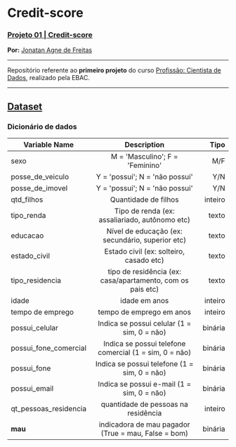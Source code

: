 # Credit-score

### [**Projeto 01** | Credit-score](https://github.com/JonatanAgneDeFreitas/Credit-score/blob/main/Projeto-1.ipynb)

**Por:** [Jonatan Agne de Freitas](https://www.linkedin.com/in/jonatan-agne-de-freitas/)<br>
<!-- **Data:** 01 de setembro de 2024.<br> -->
<!-- **Última atualização:** 01 de setembro de 2024. -->

---


Repositório referente ao **primeiro projeto** do curso [Profissão: Cientista de Dados](https://github.com/JonatanAgneDeFreitas/DataScience/blob/main/README.md), realizado pela EBAC.


---

## [Dataset](https://github.com/JonatanAgneDeFreitas/Credit-score/blob/main/dados.csv)

### Dicionário de dados

| Variable Name            | Description                                         | Tipo  |
| ------------------------ |:---------------------------------------------------:| -----:|
| sexo| M = 'Masculino'; F = 'Feminino' |M/F|
| posse_de_veiculo| Y = 'possui'; N = 'não possui' |Y/N|
| posse_de_imovel| Y = 'possui'; N = 'não possui' |Y/N|
| qtd_filhos| Quantidade de filhos |inteiro|
| tipo_renda|Tipo de renda (ex: assaliariado, autônomo etc) | texto |
| educacao| Nível de educação (ex: secundário, superior etc) |texto|
| estado_civil | Estado civil (ex: solteiro, casado etc)| texto |
| tipo_residencia | tipo de residência (ex: casa/apartamento, com os pais etc) | texto |
| idade | idade em anos |inteiro|
| tempo de emprego | tempo de emprego em anos |inteiro|
| possui_celular | Indica se possui celular (1 = sim, 0 = não) |binária|
| possui_fone_comercial | Indica se possui telefone comercial (1 = sim, 0 = não) |binária|
| possui_fone | Indica se possui telefone (1 = sim, 0 = não) |binária|
| possui_email | Indica se possui e-mail (1 = sim, 0 = não) |binária|
| qt_pessoas_residencia | quantidade de pessoas na residência |inteiro|
| **mau** | indicadora de mau pagador (True = mau, False = bom) |binária|
